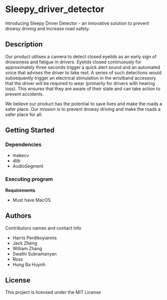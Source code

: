 # Sleepy_driver_detector

Introducing Sleepy Driver Detector - an innovative solution to prevent drowsy driving and increase road safety.

## Description

Our product utilises a camera to detect closed eyelids as an early sign of drowsiness and fatigue in drivers. Eyelids closed continuously for approximately three seconds trigger a quick alert sound and an automated voice that advises the driver to take rest. A series of such detections would subsequently trigger an electrical stimulation in the wristband accessory that the driver will be required to wear (primarily for drivers with hearing loss). This ensures that they are aware of their state and can take action to prevent accidents.

We believe our product has the potential to save lives and make the roads a safer place. Our mission is to prevent drowsy driving and make the roads a safer place for all.

## Getting Started

### Dependencies

* makecv
* dlib
* AudioSegment

### Executing program

**Requirements**
* Must have MacOS

## Authors

Contributors names and contact info

* Harris Perdikoyiannis
* Jack Zheng
* William Zhang
* Swathi Subramanyan
* Ross
* Hung Ba Huynh

## License

This project is licensed under the MIT License
